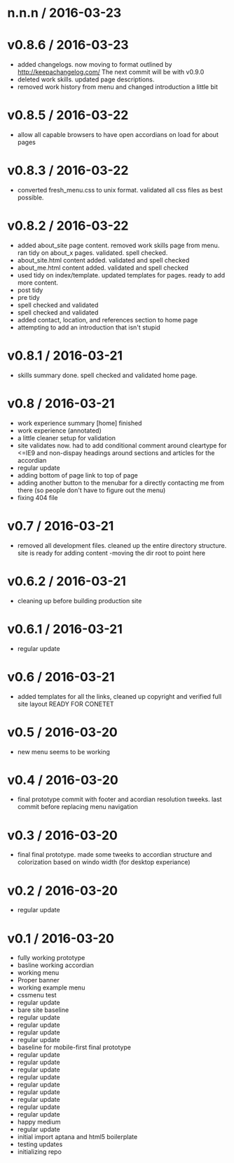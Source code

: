 
n.n.n / 2016-03-23
==================



v0.8.6 / 2016-03-23
===================

  * added changelogs. now moving to format outlined by http://keepachangelog.com/ The next commit will be with v0.9.0
  * deleted work skills. updated page descriptions.
  * removed work history from menu and changed introduction a little bit

v0.8.5 / 2016-03-22
===================

  * allow all capable browsers to have open accordians on load for about pages

v0.8.3 / 2016-03-22
===================

  * converted fresh_menu.css to unix format. validated all css files as best possible.

v0.8.2 / 2016-03-22
===================

  * added about_site page content. removed work skills page from menu. ran tidy on about_x pages. validated. spell checked.
  * about_site.html content added. validated and spell checked
  * about_me.html content added. validated and spell checked
  * used tidy on index/template. updated templates for pages. ready to add more content.
  * post tidy
  * pre tidy
  * spell checked and validated
  * spell checked and validated
  * added contact, location, and references section to home page
  * attempting to add an introduction that isn't stupid

v0.8.1 / 2016-03-21
===================

  * skills summary done. spell checked and validated home page.

v0.8 / 2016-03-21
=================

  * work experience summary [home] finished
  * work experience (annotated)
  * a little cleaner setup for validation
  * site validates now. had to add conditional comment around cleartype for <=IE9 and non-dispay headings around sections and articles for the accordian
  * regular update
  * adding bottom of page link to top of page
  * adding another button to the menubar for a directly contacting me from there (so people don't have to figure out the menu)
  * fixing 404 file

v0.7 / 2016-03-21
=================

  * removed all development files. cleaned up the entire directory structure. site is ready for adding content -moving the dir root to point here

v0.6.2 / 2016-03-21
===================

  * cleaning up before building production site

v0.6.1 / 2016-03-21
===================

  * regular update

v0.6 / 2016-03-21
=================

  * added templates for all the links, cleaned up copyright and verified full site layout READY FOR CONETET

v0.5 / 2016-03-20
=================

  * new menu seems to be working

v0.4 / 2016-03-20
=================

  * final prototype commit with footer and acordian resolution tweeks. last commit before replacing menu navigation

v0.3 / 2016-03-20
=================

  * final final prototype. made some tweeks to accordian structure and colorization based on windo width (for desktop experiance)

v0.2 / 2016-03-20
=================

  * regular update

v0.1 / 2016-03-20
=================

  * fully working prototype
  * basline working accordian
  * working menu
  * Proper banner
  * working example menu
  * cssmenu test
  * regular update
  * bare site baseline
  * regular update
  * regular update
  * regular update
  * regular update
  * baseline for mobile-first final prototype
  * regular update
  * regular update
  * regular update
  * regular update
  * regular update
  * regular update
  * regular update
  * regular update
  * regular update
  * happy medium
  * regular update
  * initial import aptana and html5 boilerplate
  * testing updates
  * initializing repo
